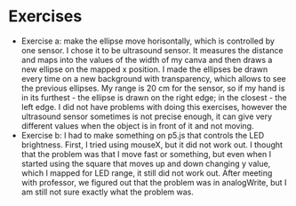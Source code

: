# Exercises
* Exercise a: make the ellipse move horisontally, which is controlled by one sensor. I chose it to be ultrasound sensor. It measures the distance and maps into the values of the width of my canva and then draws a new ellipse on the mapped x position. I made the ellipses be drawn every time on a new background with transparency, which allows to see the previous ellipses. My range is 20 cm for the sensor, so if my hand is in its furthest - the ellipse is drawn on the right edge; in the closest - the left edge. I did not have problems with doing this exercises, however the ultrasound sensor sometimes is not precise enough, it can give very different values when the object is in front of it and not moving.
* Exercise b: I had to make something on p5.js that controls the LED brightness. First, I tried using mouseX, but it did not work out. I thought that the problem was that I move fast or something, but even when I started using the square that moves up and down changing y value, which I mapped for LED range, it still did not work out. After meeting with professor, we figured out that the problem was in analogWrite, but I am still not sure exactly what the problem was.

